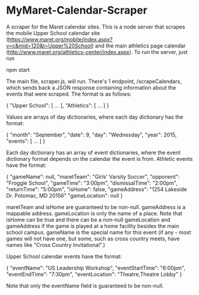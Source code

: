 # MyMaret-Calendar-Scraper
A scraper for the Maret calendar sites.  This is a node server that scrapes the mobile Upper School
calendar site (https://www.maret.org/mobile/index.aspx?v=c&mid=120&t=Upper%20School) and the main
athletics page calendar (http://www.maret.org/athletics-center/index.aspx).  To run the server, just run

npm start

The main file, scraper.js, will run.  There's 1 endpoint, /scrapeCalendars, which sends back a JSON response
containing information about the events that were scraped.  The format is as follows:

{
    "Upper School": [
        ...
    ],
    "Athletics": [
        ...
    ]
}

Values are arrays of day dictionaries, where each day dictionary has the format:

{
    "month": "September",
    "date": 9,
    "day": "Wednesday",
    "year": 2015,
    "events": [
        ...
    ]
}

Each day dictionary has an array of event dictionaries, where the event dictionary format
depends on the calendar the event is from.  Athletic events have the format:

{
    "gameName": null,
    "maretTeam": "Girls' Varsity Soccer",
    "opponent": "Froggie School",
    "gameTime": "3:00pm",
    "dismissalTime": "2:00pm",
    "returnTime": "5:00pm",
    "isHome": false,
    "gameAddress": "1254 Lakeside Dr. Potomac, MD 20156"
    "gameLocation": null
}

maretTeam and isHome are guaranteed to be non-null.  gameAddress is a mappable address.
gameLocation is only the name of a place.  Note that isHome can be 
true and there can be a non-null gameLocation and gameAddress if the game is 
played at a home facility besides the main school campus.  gameName is the special 
name for this event (if any - most games will not have one, but some, such as 
cross country meets, have names like "Cross Country Invitational".)

Upper School calendar events have the format:

{
    "eventName": "US Leadership Workshop",
    "eventStartTime": "6:00pm",
    "eventEndTime": "7:30pm",
    "eventLocation": "Theatre,Theatre Lobby"
}

Note that only the eventName field is guaranteed to be non-null.
